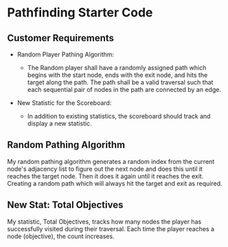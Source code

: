 # Pathfinding Starter Code

## Customer Requirements

- Random Player Pathing Algorithm:
  - The Random player shall have a randomly assigned path which begins with the start node,
  ends with the exit node, and hits the target along the path. The path shall be a valid
  traversal such that each sequential pair of nodes in the path are connected by an edge.

- New Statistic for the Scoreboard:
  - In addition to existing statistics, the scoreboard should track and display a new statistic.

## Random Pathing Algorithm

My random pathing algorithm generates a random index from the current node's adjacency list to figure out the next node and does this until it reaches the target node. Then it does it again until it reaches the exit. Creating a random path which will always hit the target and exit as required.

## New Stat: Total Objectives

My statistic, Total Objectives, tracks how many nodes the player has successfully visited during their traversal. Each time the player reaches a node (objective), the count increases.
